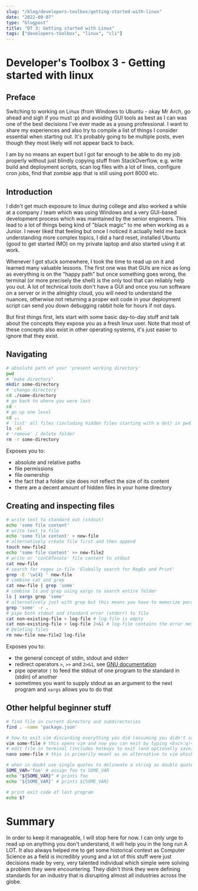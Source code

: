 ```yaml
---
slug: "/blog/developers-toolbox/getting-started-with-linux"
date: "2022-09-07"
type: "blogpost"
title: "DT 3: Getting started with Linux"
tags: ["developers-toolbox", "linux", "cli"]
---
```


# Developer's Toolbox 3 - Getting started with linux

## Preface

Switching to working on Linux (from Windows to Ubuntu - okay Mr Arch, go ahead and sigh if you must :p) and avoiding GUI tools as best as I can was one of the best decisions I've ever made as a young professional. I want to share my experiences and also try to compile a list of things I consider essential when starting out. It's probably going to be multiple posts, even though they most likely will not appear back to back.

I am by no means an expert but I got far enough to be able to do my job properly without just blindly copying stuff from StackOverflow, e.g. write build and deployment scripts, scan log files with a lot of lines, configure cron jobs, find that zombie app that is still using port 8000 etc.

## Introduction

I didn't get much exposure to linux during college and also worked a while at a company / team which was using Windows and a very GUI-based development process which was maintained by the senior engineers. This lead to a lot of things being kind of "black magic" to me when working as a Junior. I never liked that feeling but once I noticed it actually held me back understanding more complex topics, I did a hard reset, installed Ubuntu (good to get started IMO) on my private laptop and also started using it at work.

Whenever I got stuck somewhere, I took the time to read up on it and learned many valuable lessons. The first one was that GUIs are nice as long as everything is on the "happy path" but once something goes wrong, the terminal (or more precisely the shell) is the only tool that can reliably help you out. A lot of technical tools don't have a GUI and once you run software on a server or in the almighty cloud, you will need to understand the nuances, otherwise not returning a proper exit code in your deployment script can send you down debugging rabbit hole for hours if not days.

But first things first, lets start with some basic day-to-day stuff and talk about the concepts they expose you as a fresh linux user. Note that most of these concepts also exist in other operating systems, it's just easier to ignore that they exist.

## Navigating

```bash
# absolute path of your 'present working directory'
pwd
# 'make directory'
mkdir some-directory
# 'change directory'
cd ./some-directory
# go back to where you were last
cd -
# go up one level
cd ..
# 'list' all files (including hidden files starting with a dot) in pwd with permissions and ownership
ls -al
# 'remove' / delete folder
rm -r some-directory
```

Exposes you to:

- absolute and relative paths
- file permissions
- file ownership
- the fact that a folder size does not reflect the size of its content
- there are a decent amount of hidden files in your home directory

## Creating and inspecting files

```bash
# write text to standard out (stdout)
echo 'some file content'
# write text to file
echo 'some file content' > new-file
# alternatively create file first and then append
touch new-file2
echo 'some file content' >> new-file2
# write or 'conCATenate' file content to stdout
cat new-file
# search for regex in file 'Globally search for RegEx and Print'
grep -E '\w{4} ' new-file
# combine cat and grep
cat new-file | grep 'some'
# combine ls and grep using xargs to search entire folder
ls | xargs grep 'some'
# alternatively just with grep but this means you have to memorize parameters :)
grep 'some' -r .
# pipe both stdout and standard error (stderr) to file
cat non-existing-file > log-file # log-file is empty
cat non-existing-file > log-file 2>&1 # log-file contains the error message written by cat
# Deleting files
rm new-file new-file2 log-file
```

Exposes you to:

- the general concept of stdin, stdout and stderr
- redirect operators `>`, `>>` and `2>&1`, see [GNU documentation](https://www.gnu.org/software/bash/manual/html_node/Redirections.html)
- pipe operator `|` to feed the stdout of one program to the standard in (stdin) of another
- sometimes you want to supply stdout as an argument to the next program and `xargs` allows you to do that

## Other helpful beginner stuff

```bash
# find file in current directory and subdirectories
find . -name 'package.json'

# how to exit vim discarding everything you did (assuming you didn't save by accident with :w)
vim some-file # this opens vim and now you can exit by typing <Esc>:q!<Enter>
# edit file in terminal (includes hotkeys to exit (and optionally save) ^x = Ctrl + x)
nano some-file # this is primarily meant as an alternative to vim which is usually overwhelming for beginners

# when in doubt use single quotes to delineate a string as double quotes causes variable expansion
SOME_VAR='foo' # assign foo to SOME_VAR
echo "${SOME_VAR}" # prints foo
echo '${SOME_VAR}' # prints ${SOME_VAR}

# print exit code of last program
echo $?

```

# Summary

In order to keep it manageable, I will stop here for now. I can only urge to read up on anything you don't understand, it will help you in the long run A LOT. It also always helped me to get some historical context as Computer Science as a field is incredibly young and a lot of this stuff were just decisions made by very, very talented individual which simple were solving a problem they were encountering. They didn't think they were defining standards for an industry that is disrupting almost all industries across the globe.
